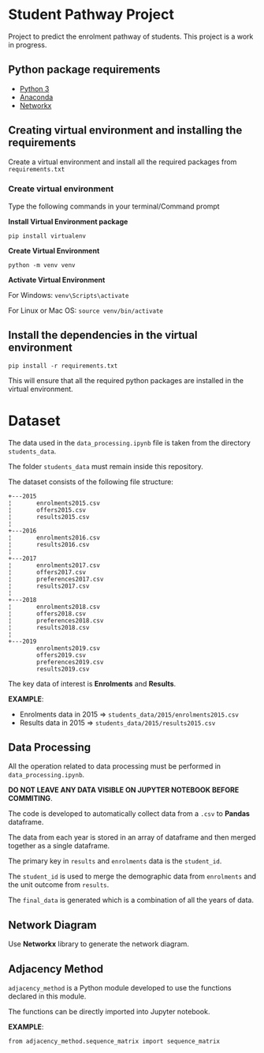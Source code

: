 # Student Pathway Project

Project to predict the enrolment pathway of students. This project is a work in progress.

## Python package requirements

* [Python 3](https://www.python.org/downloads/)
* [Anaconda](https://www.anaconda.com/)
* [Networkx](https://networkx.github.io/documentation/stable/install.html)

## Creating virtual environment and installing the requirements

Create a virtual environment and install all the required packages from `requirements.txt`

### Create virtual environment

Type the following commands in your terminal/Command prompt

**Install Virtual Environment package**

`pip install virtualenv`

**Create Virtual Environment**

`python -m venv venv`

**Activate Virtual Environment**

For Windows: `venv\Scripts\activate`

For Linux or Mac OS: `source venv/bin/activate`

## Install the dependencies in the virtual environment

`pip install -r requirements.txt`

This will ensure that all the required python packages are installed in the virtual environment.

# Dataset

The data used in the `data_processing.ipynb` file is taken from the directory `students_data`.

The folder `students_data` must remain inside this repository.

The dataset consists of the following file structure:

```
+---2015
¦       enrolments2015.csv
¦       offers2015.csv
¦       results2015.csv
¦
+---2016
¦       enrolments2016.csv
¦       results2016.csv
¦
+---2017
¦       enrolments2017.csv
¦       offers2017.csv
¦       preferences2017.csv
¦       results2017.csv
¦
+---2018
¦       enrolments2018.csv
¦       offers2018.csv
¦       preferences2018.csv
¦       results2018.csv
¦
+---2019
        enrolments2019.csv
        offers2019.csv
        preferences2019.csv
        results2019.csv
```

The key data of interest is **Enrolments** and **Results**.

**EXAMPLE**:

* Enrolments data in 2015 => `students_data/2015/enrolments2015.csv`
* Results data in 2015 => `students_data/2015/results2015.csv`

## Data Processing

All the operation related to data processing must be performed in `data_processing.ipynb`.

**DO NOT LEAVE ANY DATA VISIBLE ON JUPYTER NOTEBOOK BEFORE COMMITING**.

The code is developed to automatically collect data from a `.csv` to **Pandas** dataframe.

The data from each year is stored in an array of dataframe and then merged together as a single dataframe.

The primary key in `results` and `enrolments` data is the `student_id`.

The `student_id` is used to merge the demographic data from `enrolments` and the unit outcome from `results`.

The `final_data` is generated which is a combination of all the years of data.

## Network Diagram

Use **Networkx** library to generate the network diagram.


## Adjacency Method

`adjacency_method` is a Python module developed to use the functions declared in this module.

The functions can be directly imported into Jupyter notebook.

**EXAMPLE**:

`from adjacency_method.sequence_matrix import sequence_matrix`
